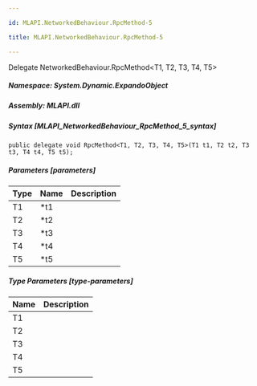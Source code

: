 ```yaml
---

id: MLAPI.NetworkedBehaviour.RpcMethod-5

title: MLAPI.NetworkedBehaviour.RpcMethod-5

---
```


Delegate NetworkedBehaviour.RpcMethod\<T1, T2, T3, T4, T5\>

<div class="markdown level0 summary" markdown="1">

</div>

<div class="markdown level0 conceptual" markdown="1">

</div>

##### **Namespace**: System.Dynamic.ExpandoObject

##### **Assembly**: MLAPI.dll

##### Syntax [MLAPI_NetworkedBehaviour_RpcMethod_5_syntax]

    public delegate void RpcMethod<T1, T2, T3, T4, T5>(T1 t1, T2 t2, T3 t3, T4 t4, T5 t5);

##### Parameters [parameters]

| Type | Name | Description |
|------|------|-------------|
| T1   | \*t1 |             |
| T2   | \*t2 |             |
| T3   | \*t3 |             |
| T4   | \*t4 |             |
| T5   | \*t5 |             |

##### Type Parameters [type-parameters]

| Name | Description |
|------|-------------|
| T1   |             |
| T2   |             |
| T3   |             |
| T4   |             |
| T5   |             |
